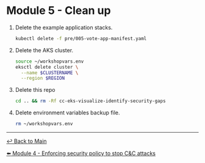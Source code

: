 # Module 5 - Clean up

1. Delete the example application stacks.

   ```bash
   kubectl delete -f pre/005-vote-app-manifest.yaml
   ```

2. Delete the AKS cluster.
   
   ```bash
   source ~/workshopvars.env
   eksctl delete cluster \
     --name $CLUSTERNAME \
     --region $REGION
   ```

3. Delete this repo

   ```bash
   cd .. && rm -Rf cc-eks-visualize-identify-security-gaps
   ```

4. Delete environment variables backup file.

   ```bash
   rm ~/workshopvars.env
   ```

---

[:leftwards_arrow_with_hook: Back to Main](/README.md)  <br>

[:arrow_left: Module 4 - Enforcing security policy to stop C&C attacks](/mod/module-4-security-policies.md)   